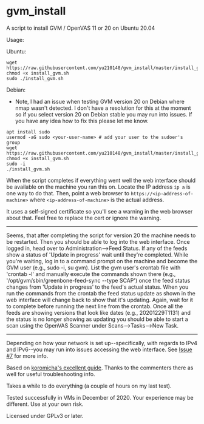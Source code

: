 # gvm_install
A script to install GVM / OpenVAS 11 or 20 on Ubuntu 20.04

Usage:

Ubuntu:
```
wget https://raw.githubusercontent.com/yu210148/gvm_install/master/install_gvm.sh
chmod +x install_gvm.sh
sudo ./install_gvm.sh 
```

Debian:
* Note, I had an issue when testing GVM version 20 on Debian where nmap wasn't detected. I don't have a resolution for this at the moment so if you select version 20 on Debian stable you may run into issues. If you have any idea how to fix this please let me know. 
```
apt install sudo
usermod -aG sudo <your-user-name> # add your user to the sudoer's group
wget https://raw.githubusercontent.com/yu210148/gvm_install/master/install_gvm.sh
chmod +x install_gvm.sh
sudo -i
./install_gvm.sh
```

When the script completes if everything went well the web interface should be available on the machine you ran this on. 
Locate the IP address `ip a` is one way to do that. Then, point a web browser to `https://<ip-address-of-machine>` where `<ip-address-of-machine>`
is the actual address.

It uses a self-signed certificate so you'll see a warning in the web browser about that. Feel free to replace the cert or ignore the warning.

**********
Seems, that after completing the script for version 20 the machine needs to be restarted. Then you should be able to log into the web interface. Once logged in, head over to Administration-->Feed Status. If any of the feeds show a status of 'Update in progress' wait until they're completed. While you're waiting, log in to a command prompt on the machine and become the GVM user (e.g., sudo -i, su gvm). List the gvm user's crontab file with 'crontab -l' and manually execute the commands shown there (e.g., '/opt/gvm/sbin/greenbone-feed-sync --type SCAP') once the feed status changes from 'Update in progress' to the feed's actual status. When you run the commands from the crontab the feed status update as shown in the web interface will change back to show that it's updating. Again, wait for it to complete before running the next line from the crontab. Once all the feeds are showing versions that look like dates (e.g., 20201229T1131) and the status is no longer showing as updating you should be able to start a scan using the OpenVAS Scanner under Scans-->Tasks-->New Task.
*********

Depending on how your network is set up--specifically, with regards to IPv4 and IPv6--you may run into issues accessing the web interface. See <a href=https://github.com/yu210148/gvm_install/issues/7>Issue #7</a> for more info. 

Based on [koromicha's excellent guide](https://kifarunix.com/install-and-setup-gvm-11-on-ubuntu-20-04/). Thanks to the commenters there as well for useful troubleshooting info.

Takes a while to do everything (a couple of hours on my last test).

Tested successfully in VMs in December of 2020. Your experience may be different. Use at your own risk.



Licensed under GPLv3 or later.
